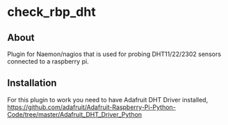 # check_rbp_dht

## About
Plugin for Naemon/nagios that is used for probing DHT11/22/2302 sensors connected to a raspberry pi.

## Installation
For this plugin to work you need to have Adafruit DHT Driver installed, https://github.com/adafruit/Adafruit-Raspberry-Pi-Python-Code/tree/master/Adafruit_DHT_Driver_Python
